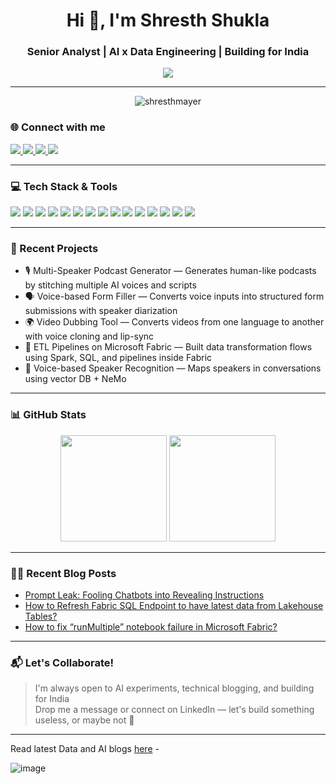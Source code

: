 <h1 align="center">Hi 👋, I'm Shresth Shukla</h1>
<h3 align="center">Senior Analyst | AI x Data Engineering | Building for India</h3>

<p align="center">
  <img src="https://readme-typing-svg.demolab.com/?lines=Senior+Analyst+@EY;Building+with+AI+%26+Data;Universal+Approximator;Writing+@UselessAI.in&center=true&width=440&height=45&color=FF5722&vCenter=true&pause=1000&size=22" />
</p>

---

<p align="center">
  <img src="https://komarev.com/ghpvc/?username=shuklaji28&label=Profile%20views&color=0e75b6&style=flat" alt="shresthmayer" />
</p>

### 🌐 Connect with me

<p align="left">
  <a href="https://www.linkedin.com/in/shresthshuklaji" target="_blank">
    <img src="https://img.shields.io/badge/LinkedIn-%230077B5.svg?style=for-the-badge&logo=linkedin&logoColor=white" />
  </a>
  <a href="https://medium.com/@theshresthshukla" target="_blank">
    <img src="https://img.shields.io/badge/Medium-000000?style=for-the-badge&logo=medium&logoColor=white" />
  </a>
  <a href="https://uselessai.in" target="_blank">
    <img src="https://img.shields.io/badge/uselessai.in-orange?style=for-the-badge" />
  </a>
  <a href="mailto:thisisshresth@gmail.com" target="_blank">
    <img src="https://img.shields.io/badge/Email-red?style=for-the-badge&logo=gmail&logoColor=white" />
  </a>
</p>

---

### 💻 Tech Stack & Tools

<p align="left">
  <img src="https://img.shields.io/badge/Python-3776AB.svg?style=for-the-badge&logo=python&logoColor=white" />
  <img src="https://img.shields.io/badge/SQL-316192?style=for-the-badge&logo=postgresql&logoColor=white" />
  <img src="https://img.shields.io/badge/Microsoft%20Fabric-0089D6?style=for-the-badge&logo=microsoft&logoColor=white" />
  <img src="https://img.shields.io/badge/Apache%20Spark-E25A1C?style=for-the-badge&logo=apachespark&logoColor=white" />
  <img src="https://img.shields.io/badge/Azure-0078D4?style=for-the-badge&logo=microsoftazure&logoColor=white" />
  <img src="https://img.shields.io/badge/Data%20Factory-0066FF?style=for-the-badge&logo=azuredataexplorer&logoColor=white" />
  <img src="https://img.shields.io/badge/FastAPI-009688?style=for-the-badge&logo=fastapi&logoColor=white" />
  <img src="https://img.shields.io/badge/HuggingFace-FFD21F?style=for-the-badge&logo=huggingface&logoColor=black" />
  <img src="https://img.shields.io/badge/LangChain-000000?style=for-the-badge&logo=langchain&logoColor=white" />
  <img src="https://img.shields.io/badge/LanceDB-1A1A1A?style=for-the-badge&logo=vector&logoColor=white" />
  <img src="https://img.shields.io/badge/Bhashini-0A7E8C?style=for-the-badge&logo=data&logoColor=white" />
  <img src="https://img.shields.io/badge/Streamlit-FF4B4B?style=for-the-badge&logo=streamlit&logoColor=white" />
  <img src="https://img.shields.io/badge/Git-F05032?style=for-the-badge&logo=git&logoColor=white" />
  <img src="https://img.shields.io/badge/GitHub-181717?style=for-the-badge&logo=github&logoColor=white" />
  <a href="https://github.com/shuklaji28/MCP_resume" target="_blank">
  <img src="https://img.shields.io/badge/MCP-blueviolet?style=for-the-badge" />
</a>

</p>



---

### 🚀 Recent Projects
- 🎙️ Multi-Speaker Podcast Generator — Generates human-like podcasts by stitching multiple AI voices and scripts  
- 🗣️ Voice-based Form Filler — Converts voice inputs into structured form submissions with speaker diarization  
- 🌍 Video Dubbing Tool — Converts videos from one language to another with voice cloning and lip-sync  
- 🧱 ETL Pipelines on Microsoft Fabric — Built data transformation flows using Spark, SQL, and pipelines inside Fabric  
- 💬 Voice-based Speaker Recognition — Maps speakers in conversations using vector DB + NeMo


---

### 📊 GitHub Stats

<p align="center">
  <img src="https://github-readme-stats.vercel.app/api?username=shuklaji28&show_icons=true&theme=tokyonight" height="170" />
  <img src="https://github-readme-stats.vercel.app/api/top-langs/?username=shuklaji28&layout=compact&theme=tokyonight" height="170"/>
</p>

---

### ✍🏻 Recent Blog Posts
<!-- BLOG-POST-LIST:START -->
- [Prompt Leak: Fooling Chatbots into Revealing Instructions](https://uselessai.in/prompt-befool-prompt-is-it-possible-ca7b7b50eb2f?source=collection_home---4------0-----------------------)
- [How to Refresh Fabric SQL Endpoint to have latest data from Lakehouse Tables?](https://uselessai.in/how-to-refresh-fabric-sql-endpoint-to-have-latest-data-from-lakehouse-tables-ddef23d016a9?source=collection_home---4------1-----------------------)
- [How to fix “runMultiple” notebook failure in Microsoft Fabric?](https://uselessai.in/how-to-fix-runmultiple-notebook-failure-in-microsoft-fabric-7eb728b8fcb8?source=collection_home---4------3-----------------------)
<!-- BLOG-POST-LIST:END -->


---

### 📬 Let's Collaborate!

> I'm always open to AI experiments, technical blogging, and building for India  
> Drop me a message or connect on LinkedIn — let's build something useless, or maybe not 🤖

---
Read latest Data and AI blogs [here](uselessAI.in) - 

![image](https://github.com/user-attachments/assets/d7d17032-cf42-4f5a-b1ba-6f39313b7345)

